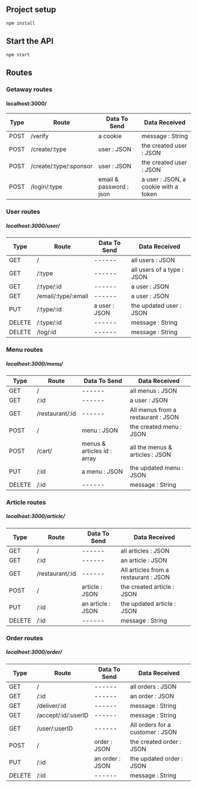 ## Project setup
```
npm install
```

## Start the API
```
npm start
```

## Routes

### Getaway routes

#### localhost:3000/

| Type | Route | Data To Send | Data Received |
| ------ | ------ | ------ | ------ |
| POST | /verify | a cookie |  message : String |
| POST | /create/:type | user : JSON | the created user : JSON |
| POST | /create/:type/:sponsor | user : JSON | the created user : JSON |
| POST | /login/:type | email & password : json | a user : JSON, a cookie with a token|


### User routes

##### localhost:3000/user/ 

| Type | Route | Data To Send | Data Received |
| ------ | ------ | ------ | ------ |
| GET | / | ------ | all users : JSON |
| GET | /:type | ------ | all users of a type : JSON |
| GET | /:type/:id | ------ | a user : JSON |
| GET | /email/:type/:email | ------ | a user : JSON |
| PUT | /:type/:id | a user : JSON | the updated user : JSON |
| DELETE | /:type/:id | ------ | message : String |
| DELETE | /log/:id | ------ | message : String |

### Menu routes

##### localhost:3000/menu/ 

| Type | Route | Data To Send | Data Received |
| ------ | ------ | ------ | ------ |
| GET | / | ------ | all menus : JSON |
| GET | /:id | ------ | a user : JSON |
| GET | /restaurant/:id | ------ | All menus from a restaurant : JSON |
| POST | / | menu : JSON |  the created menu : JSON |
| POST | /cart/ | menus & articles id : array | all the menus & articles : JSON |
| PUT | /:id | a menu : JSON | the updated menu : JSON |
| DELETE | /:id | ------ | message : String |


### Article routes

##### localhost:3000/article/ 

| Type | Route | Data To Send | Data Received |
| ------ | ------ | ------ | ------ |
| GET | / | ------ | all articles : JSON |
| GET | /:id | ------ | an article : JSON |
| GET | /restaurant/:id | ------ | All articles from a restaurant : JSON |
| POST | / | article : JSON |  the created article : JSON |
| PUT | /:id | an article : JSON | the updated article : JSON |
| DELETE | /:id | ------ | message : String |


### Order routes

##### localhost:3000/order/ 

| Type | Route | Data To Send | Data Received |
| ------ | ------ | ------ | ------ |
| GET | / | ------ | all orders : JSON |
| GET | /:id | ------ | an order : JSON |
| GET | /deliver/:id | ------ | message : String |
| GET | /accept/:id/:userID | ------ | message : String |
| GET | /user/:userID | ------ | All orders for a customer : JSON |
| POST | / | order : JSON |  the created order : JSON |
| PUT | /:id | an order : JSON | the updated order : JSON |
| DELETE | /:id | ------ | message : String |
